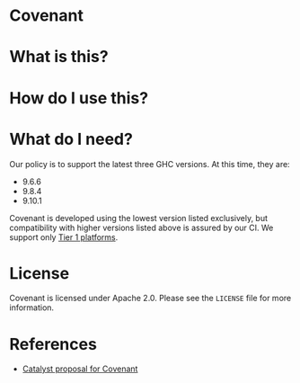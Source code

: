 # Covenant

# What is this?

# How do I use this?

# What do I need?

Our policy is to support the latest three GHC versions. At this time, they are:

* 9.6.6
* 9.8.4
* 9.10.1

Covenant is developed using the lowest version listed exclusively, but
compatibility with higher versions listed above is assured by our CI. We support
only [Tier 1
platforms](https://gitlab.haskell.org/ghc/ghc/-/wikis/platforms#tier-1-platforms).

# License

Covenant is licensed under Apache 2.0. Please see the `LICENSE` file for more
information. 

# References

* [Catalyst proposal for
  Covenant](https://projectcatalyst.io/funds/13/f13-cardano-open-developers/mlabs-static-analysis-with-covenant)
